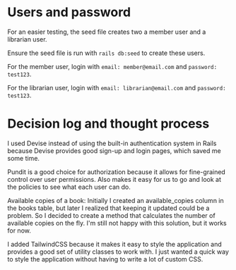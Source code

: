 # Users and password

For an easier testing, the seed file creates two a member user and a librarian user.

Ensure the seed file is run with `rails db:seed` to create these users.

For the member user, login with `email: member@email.com` and `password: test123`.

For the librarian user, login with `email: librarian@email.com` and `password: test123`.

# Decision log and thought process

I used Devise instead of using the built-in authentication system in Rails
because Devise provides good sign-up and login pages, which saved me some time.

Pundit is a good choice for authorization because it allows for
fine-grained control over user permissions. Also makes it easy for us to
go and look at the policies to see what each user can do.

Available copies of a book: Initially I created an available_copies column in
the books table, but later I realized that keeping it updated could be a problem.
So I decided to create a method that calculates the number of available copies
on the fly. I'm still not happy with this solution, but it works for now.

I added TailwindCSS because it makes it easy to style the application
and provides a good set of utility classes to work with. I just wanted a quick
way to style the application without having to write a lot of custom CSS.